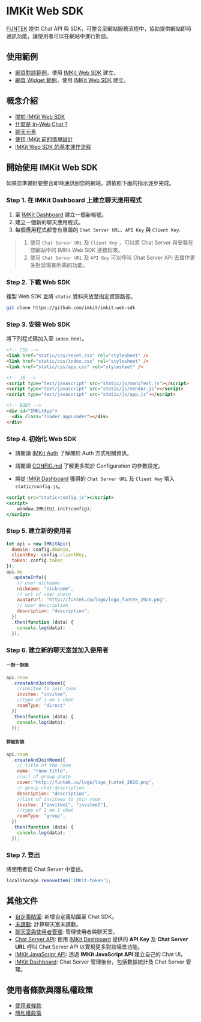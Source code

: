 # IMKit Web SDK

[FUNTEK](http://funtek.co/) 提供 Chat API 與 SDK，可整合至網站服務流程中，協助提供網站即時通訊功能，讓使用者可以在網站中進行對談。

## 使用範例

- [網頁對談範例](https://github.com/imkit/imkit-web-sdk/blob/master/docs/zh-tw/DEMO.md)，使用 [IMKit Web SDK](https://github.com/imkit/imkit-web-sdk/) 建立。
- [網頁 Widget 範例](https://github.com/imkit/imkit-web-sdk/blob/master/demo/iframe.html)，使用 [IMKit Web SDK](https://github.com/imkit/imkit-web-sdk/) 建立。

## 概念介紹

- [關於 IMKit Web SDK](https://github.com/imkit/imkit-web-sdk/blob/master/docs/zh-tw/CONCEPT.md#about-imkit-web-sdk)
- [什麼是 In-Web Chat ?](https://github.com/imkit/imkit-web-sdk/blob/master/docs/zh-tw/CONCEPT.md#in-web-chat)
- [聊天元素](https://github.com/imkit/imkit-web-sdk/blob/master/docs/zh-tw/CONCEPT.md#component-of-chat)
- [使用 IMKit 前的情境設計](https://github.com/imkit/imkit-web-sdk/blob/master/docs/en/CONCEPT.md#chat-scenario-design)
- [IMKit Web SDK 的基本運作流程](https://github.com/imkit/imkit-web-sdk/blob/master/docs/zh-tw/CONCEPT.md#how-imkit-web-sdk-works)

## 開始使用 IMKit Web SDK

如果您準備好要整合即時通訊到您的網站，請依照下面的指示逐步完成。

### Step 1. 在 IMKit Dashboard 上建立聊天應用程式

1.  至 [IMKit Dashboard](https://dashboard.imkit.io/) 建立一個新帳號。
2. 建立一個新的聊天應用程式。
3. 每個應用程式都會有專屬的 `Chat Server URL`、`API Key` 與 `Client Key`.

> 1. 使用 `Chat Server URL` 及 `Client Key` ，可以將 Chat Server 與安裝在您網站中的 IMKit Web SDK 連接起來。
> 2. 使用 `Chat Server URL` 及 `API Key` 可以呼叫 Chat Server API 去實作更多對談場景所需的功能。

### Step 2. 下載 Web SDK

複製 Web SDK 並將 `static` 資料夾放至指定資源路徑。

```bash
git clone https://github.com/imkit/imkit-web-sdk
```

### Step 3. 安裝 Web SDK

將下列程式碼加入至 `index.html`。

```html
<!-- CSS -->
<link href="static/css/reset.css" rel="stylesheet" />
<link href="static/css/index.css" rel="stylesheet" />
<link href="static/css/app.css" rel="stylesheet" />

<!-- JS -->
<script type="text/javascript" src="static/js/manifest.js"></script>
<script type="text/javascript" src="static/js/vendor.js"></script>
<script type="text/javascript" src="static/js/app.js"></script>

<!-- BODY -->
<div id="IMKitApp">
  <div class="loader appLoader"></div>
</div>
```

### Step 4. 初始化 Web SDK

- 請閱讀 [IMKit Auth](https://github.com/FUNTEKco/chat-server-document/wiki#external-auth-service) 了解關於 Auth 方式相關資訊。

- 請閱讀 [CONFIG.md](https://github.com/imkit/imkit-web-sdk/blob/master/docs/en/CONFIG.md) 了解更多關於 Configuration 的參數設定。

- 將從 [IMKit Dashboard](https://dashboard.imkit.io/) 獲得的 `Chat Server URL` 及 `Client Key` 填入 `static/config.js`。

```jsx
<script src="static/config.js"></script>
<script>
	window.IMKitUI.init(config);
</script>
```

### Step 5. 建立新的使用者

```jsx
let api = new IMKitApi({
  domain: config.domain,
  clientKey: config.clientKey,
  token: config.token
});
api.me
  .updateInfo({
    // user nickname
    nickname: "nickname",
    // url of user photo
    avatarUrl: "http://funtek.co/logo/logo_funtek_2020.png",
    // user description
    description: "description",
  })
  .then(function (data) {
    console.log(data);
  });
```

### Step 6. 建立新的聊天室並加入使用者


#### `一對一對談`


```jsx
api.room
  .createAndJoinRoom({
    //invitee to join room
    invitee: "invitee",
    //type of 1 on 1 chat
    roomType: "direct"
  })
  .then(function (data) {
    console.log(data);
  });
```

#### `群組對談`


```jsx
api.room
  .createAndJoinRoom({
    // title of the room
    name: "room title",
    //url of group photo
    cover:"http://funtek.co/logo/logo_funtek_2020.png",
    // group chat description
    description: "description",
    //list of invitees to join room
    invitee: ["invitee1", "invitee2"],
    //type of 1 on 1 chat
    roomType: "group", 
  })
  .then(function (data) {
    console.log(data);
  });
```

### Step 7. 登出

將使用者從 Chat Server 中登出。

```jsx
localStorage.removeItem('IMKit-token');
```

## 其他文件

- [自定義貼圖](https://github.com/imkit/imkit-web-sdk/blob/master/docs/zh-tw/STICKER.md): 新增自定義貼圖至 Chat SDK。
- [未讀數](https://github.com/imkit/imkit-web-sdk/blob/master/docs/en/APILIB.md#badge): 計算聊天室未讀數。
- [聊天室與使用者管理](https://github.com/imkit/imkit-web-sdk/blob/master/docs/en/APILIB.md): 管理使用者與聊天室。
- [Chat Server API](https://github.com/FUNTEKco/chat-server-document/wiki): 使用 [IMKit Dashboard](https://dashboard.imkit.io/) 提供的 **API Key** 及 **Chat Server URL** 呼叫 Chat Server API 以實現更多對談場景功能。
- [IMKit JavaScript API](https://github.com/imkit/imkit-js-lib): 透過 **IMKit JavaScript API** 建立自己的 Chat UI。
- [IMKit Dashboard](https://dashboard.imkit.io/): Chat Server 管理後台，包括數據統計及 Chat Server 管理。


## 使用者條款與隱私權政策

- [使用者條款](https://github.com/imkit/imkit-web-sdk/blob/master/docs/zh-tw/TERMS.md)
- [隱私權政策](https://github.com/imkit/imkit-web-sdk/blob/master/docs/zh-tw/PRIVACY.md)
